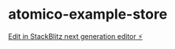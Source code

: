 # atomico-example-store

[Edit in StackBlitz next generation editor ⚡️](https://stackblitz.com/~/github.com/UpperCod/atomico-example-store)